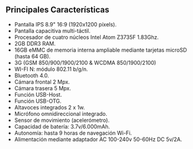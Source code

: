 ## Principales Características

* Pantalla IPS 8.9" 16:9 (1920x1200 píxels).
* Pantalla capacitiva multi-táctil.
* Procesador de cuatro núcleos Intel Atom Z3735F 1.83Ghz.
* 2GB DDR3 RAM.
* 16GB eMMC de memoria interna ampliable mediante tarjetas microSD (hasta 64 GB).
* 3G (GSM 850/900/1900/2100 & WCDMA 850/1900/2100)
* WI-FI N: módulo 802.11 b/g/n.
* Bluetooth 4.0.
* Cámara frontal 2 Mpx.
* Cámara trasera  5 Mpx.
* Función USB-Host.
* Función USB-OTG.
* Altavoces integrados 2 x 1w.
* Micrófono omnidireccional integrado.
* Sensor de movimiento (acelerómetro).
* Capacidad de batería: 3.7v/6.000mAh.
* Autonomía: hasta 9 horas de navegación Wi-Fi.
* Alimentación mediante adaptador AC 100-240v 50-60Hz DC 5v/2A.
